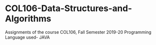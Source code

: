 # COL106-Data-Structures-and-Algorithms
Assignments of the course COL106, Fall Semester 2019-20
Programming Language used- JAVA
